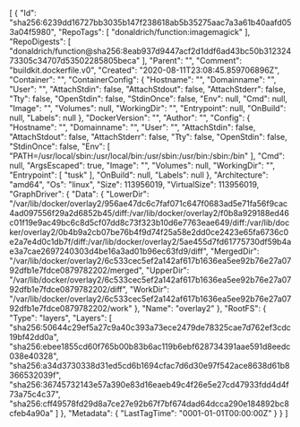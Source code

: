 [
  {
    "Id": "sha256:6239dd16727bb3035b147f238618ab5b35275aac7a3a61b40aafd053a04f5980",
    "RepoTags": [
      "donaldrich/function:imagemagick"
    ],
    "RepoDigests": [
      "donaldrich/function@sha256:8eab937d9447acf2d1ddf6ad43bc50b31232473305c34707d53502285805beca"
    ],
    "Parent": "",
    "Comment": "buildkit.dockerfile.v0",
    "Created": "2020-08-11T23:08:45.859706896Z",
    "Container": "",
    "ContainerConfig": {
      "Hostname": "",
      "Domainname": "",
      "User": "",
      "AttachStdin": false,
      "AttachStdout": false,
      "AttachStderr": false,
      "Tty": false,
      "OpenStdin": false,
      "StdinOnce": false,
      "Env": null,
      "Cmd": null,
      "Image": "",
      "Volumes": null,
      "WorkingDir": "",
      "Entrypoint": null,
      "OnBuild": null,
      "Labels": null
    },
    "DockerVersion": "",
    "Author": "",
    "Config": {
      "Hostname": "",
      "Domainname": "",
      "User": "",
      "AttachStdin": false,
      "AttachStdout": false,
      "AttachStderr": false,
      "Tty": false,
      "OpenStdin": false,
      "StdinOnce": false,
      "Env": [
        "PATH=/usr/local/sbin:/usr/local/bin:/usr/sbin:/usr/bin:/sbin:/bin"
      ],
      "Cmd": null,
      "ArgsEscaped": true,
      "Image": "",
      "Volumes": null,
      "WorkingDir": "",
      "Entrypoint": [
        "tusk"
      ],
      "OnBuild": null,
      "Labels": null
    },
    "Architecture": "amd64",
    "Os": "linux",
    "Size": 113956019,
    "VirtualSize": 113956019,
    "GraphDriver": {
      "Data": {
        "LowerDir": "/var/lib/docker/overlay2/956ae47dc6c7faf071c647f0683ad5e71fa56f9cac4ad097556f29a2d6852b45/diff:/var/lib/docker/overlay2/f0b8a929188ed46c01f19e9ac49bc6c8d5cf07dd8c73f323b10d6e7763eae649/diff:/var/lib/docker/overlay2/0b4b9a2cb07be76b4f9d74f25a58e2dd0ce2423e65fa6736c0e2a7e4d0c1db7f/diff:/var/lib/docker/overlay2/5ae455d7fd61775730df59b4ae3a7cae2697240303d4be16a3ad01b96ec63fd9/diff",
        "MergedDir": "/var/lib/docker/overlay2/6c533cec5ef2a142af617b1636ea5ee92b76e27a0792dfb1e7fdce0879782202/merged",
        "UpperDir": "/var/lib/docker/overlay2/6c533cec5ef2a142af617b1636ea5ee92b76e27a0792dfb1e7fdce0879782202/diff",
        "WorkDir": "/var/lib/docker/overlay2/6c533cec5ef2a142af617b1636ea5ee92b76e27a0792dfb1e7fdce0879782202/work"
      },
      "Name": "overlay2"
    },
    "RootFS": {
      "Type": "layers",
      "Layers": [
        "sha256:50644c29ef5a27c9a40c393a73ece2479de78325cae7d762ef3cdc19bf42dd0a",
        "sha256:ebee1855cd60f765b00b83b6ac119b6ebf628734391aae591d8eedc038e40328",
        "sha256:a34d3730338d31ed5cd6b1694cfac7d6d30e97f542ace8638d61b8366532039f",
        "sha256:36745732143e57a390e83d16eaeb49c4f26e5e27cd47933fdd4d4f73a75c4c37",
        "sha256:cff49578fd29d8a7ce27e92b67f7bf674dad64dcca290e184892bc8cfeb4a90a"
      ]
    },
    "Metadata": {
      "LastTagTime": "0001-01-01T00:00:00Z"
    }
  }
]
